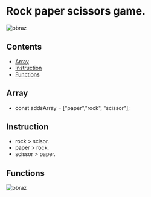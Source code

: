 #  Rock paper scissors game.
![obraz](https://user-images.githubusercontent.com/96210491/193814525-dba9b2fe-8aaf-4ac2-a741-b6683ca24cfa.png)
## Contents
* [Array](#Array)
* [Instruction](#Instruction)
* [Functions](#Functions)
## Array
- const addsArray = ["paper","rock", "scissor"];
## Instruction
- rock > scisor.
- paper > rock.
- scissor > paper.
## Functions
![obraz](https://user-images.githubusercontent.com/96210491/193814858-3b045f26-7b8d-42a1-9fe5-9eefee810bb1.png)

